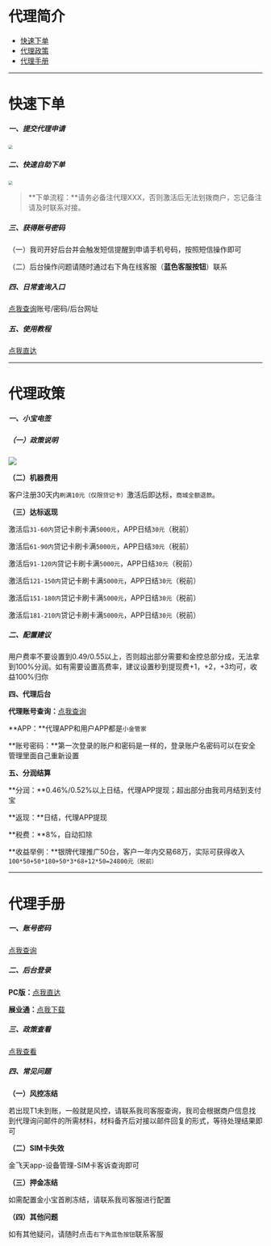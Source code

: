 # 代理简介

- [快速下单](#快速下单)
- [代理政策](#代理政策)
- [代理手册](#代理手册)

---

# 快速下单

##### **一、提交代理申请**

[<img src="../media/apply.png" style="zoom:50%;" />](http://u.zjkm.xyz/ZFipv)

##### **二、快速自助下单**

[<img src="../media/order.png" style="zoom:50%;" />](http://kmshop.zjkmkj.com/pages/goods_details/index?id=18)

> **下单流程：**请务必备注代理XXX，否则激活后无法划拨商户，忘记备注请及时联系对接。

##### **三、获得账号密码**

（一）我司开好后台并会触发短信提醒到申请手机号码，按照短信操作即可

（二）后台操作问题请随时通过右下角在线客服（**蓝色客服按钮**）联系

##### **四、日常查询入口**

[点我查询](http://u.zjkmkj.com/QfU36)账号/密码/后台网址

##### **五、使用教程**

[点我直达](tool/jxb.md)

------

# 代理政策

##### **一、小宝电签**

##### **（一）政策说明**

![](../media/image-20220429175158354.png)

**（二）机器费用**

客户注册30天内`刷满10元（仅限贷记卡）`激活后即达标，`商城全额退款`。

**（三）达标返现**

激活后`31-60内`贷记卡刷卡满`5000元`，APP日结`30元`（税前）

激活后`61-90内`贷记卡刷卡满`5000元`，APP日结`30元`（税前）

激活后`91-120内`贷记卡刷卡满`5000元`，APP日结`30元`（税前）

激活后`121-150内`贷记卡刷卡满`5000元`，APP日结`30元`（税前）

激活后`151-180内`贷记卡刷卡满`5000元`，APP日结`30元`（税前）

激活后`181-210内`贷记卡刷卡满`5000元`，APP日结`30元`（税前）

##### 二、配置建议

用户费率不要设置到0.49/0.55以上，否则超出部分需要和金控总部分成，无法拿到100%分润。如有需要设置高费率，建议设置秒到提现费+1，+2，+3均可，收益100%归你

**四、代理后台**

**代理账号查询：**[点我查询](http://u.zjkmkj.com/QfU36)

**APP：**代理APP和用户APP都是`小金管家`

**账号密码：**第一次登录的账户和密码是一样的，登录账户名密码可以在安全管理里面自己重新设置

**五、分润结算**

**分润：**0.46%/0.52%以上日结，代理APP提现；超出部分由我司月结到支付宝

**返现：**日结，代理APP提现

**税费：**8%，自动扣除

**收益举例：**银牌代理推广50台，客户一年内交易68万，实际可获得收入`100*50+50*180+50*3*68+12*50=24800元（税前）`

------

# 代理手册

##### **一、账号密码**

[点我查询](http://u.zjkmkj.com/QfU36)

##### **二、后台登录**

**PC版：**[点我直达](https://provider.mfe88.com/#/dashboard)

**展业通：**[点我下载](https://zhanyetong.mfe88.com/)

##### **三、政策查看**

[点我查看](#代理政策)

##### **四、常见问题**

**（一）风控冻结**

若出现T1未到账，一般就是风控，请联系我司客服查询，我司会根据商户信息找到代理询问邮件的所需材料，材料备齐后对接以邮件回复的形式，等待处理结果即可

**（二）SIM卡失效**

金飞天app-设备管理-SIM卡客诉查询即可

**（三）押金冻结**

如需配置金小宝首刷冻结，请联系我司客服进行配置

**（四）其他问题**

如有其他疑问，请随时点击`右下角蓝色按钮`联系客服